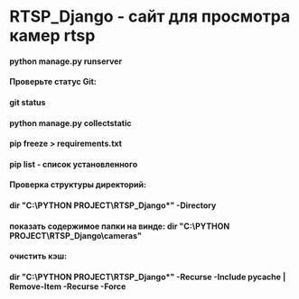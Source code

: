 # RTSP_Django - сайт для просмотра камер rtsp
#### python manage.py runserver
#### Проверьте статус Git:
#### git status
#### python manage.py collectstatic
#### pip freeze > requirements.txt
#### pip list - список установленного
#### Проверка структуры директорий:
#### dir "C:\PYTHON PROJECT\RTSP_Django\*" -Directory
#### показать содержимое папки на винде: dir "C:\PYTHON PROJECT\RTSP_Django\cameras"
#### очистить кэш:
#### dir "C:\PYTHON PROJECT\RTSP_Django\*" -Recurse -Include __pycache__ | Remove-Item -Recurse -Force